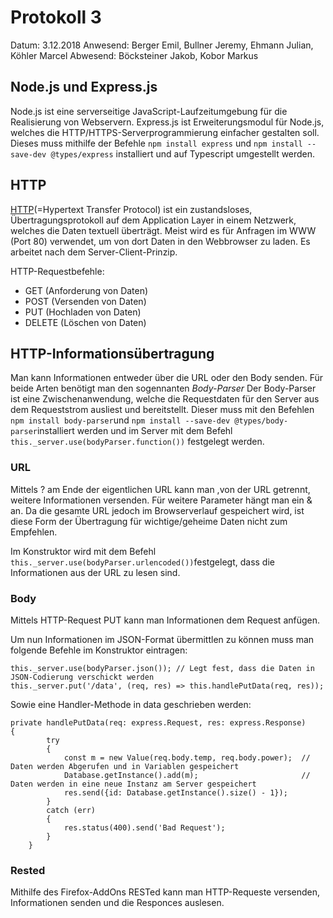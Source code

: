 # Protokoll 3

Datum: 3.12.2018
Anwesend: Berger Emil, Bullner Jeremy, Ehmann Julian, Köhler Marcel
Abwesend: Böcksteiner Jakob, Kobor Markus 

## Node.js und Express.js

Node.js ist eine serverseitige JavaScript-Laufzeitumgebung für die Realisierung von Webservern. 
Express.js ist Erweiterungsmodul für Node.js, welches die HTTP/HTTPS-Serverprogrammierung einfacher gestalten soll. Dieses muss mithilfe der Befehle `npm install express` und `npm install --save-dev @types/express` installiert und auf Typescript umgestellt werden.

## HTTP

[HTTP](https://de.wikipedia.org/wiki/Hypertext_Transfer_Protocol)(=Hypertext Transfer Protocol) ist ein zustandsloses, Übertragungsprotokoll auf dem Application Layer in einem Netzwerk, welches die Daten textuell überträgt.
Meist wird es für Anfragen im WWW (Port 80) verwendet, um von dort Daten in den Webbrowser zu laden.
Es arbeitet nach dem Server-Client-Prinzip.

HTTP-Requestbefehle:
 
 * GET (Anforderung von Daten)
 * POST (Versenden von Daten)
 * PUT (Hochladen von Daten)
 * DELETE (Löschen von Daten)

## HTTP-Informationsübertragung

Man kann Informationen entweder über die URL oder den Body senden. Für beide Arten benötigt man den sogennanten *Body-Parser*
Der Body-Parser ist eine Zwischenanwendung, welche die Requestdaten für den Server aus dem Requeststrom ausliest und bereitstellt.
Dieser muss mit den Befehlen `npm install body-parser`und `npm install --save-dev @types/body-parser`installiert werden und im Server mit dem Befehl `this._server.use(bodyParser.function())` festgelegt werden.

### URL

Mittels ? am Ende der eigentlichen URL kann man ,von der URL getrennt, weitere Informationen versenden. Für weitere Parameter hängt man ein & an. Da die gesamte URL jedoch im Browserverlauf gespeichert wird, ist diese Form der Übertragung für wichtige/geheime Daten nicht zum Empfehlen.

Im Konstruktor wird mit dem Befehl `this._server.use(bodyParser.urlencoded())`festgelegt, dass die Informationen aus der URL zu lesen sind.


### Body

Mittels HTTP-Request PUT kann man Informationen dem Request anfügen.

Um nun Informationen im JSON-Format übermittlen zu können muss man folgende Befehle im Konstruktor eintragen:

```
this._server.use(bodyParser.json()); // Legt fest, dass die Daten in JSON-Codierung verschickt werden
this._server.put('/data', (req, res) => this.handlePutData(req, res));
```

Sowie eine Handler-Methode in data geschrieben werden:

```
private handlePutData(req: express.Request, res: express.Response) 
{
        try 
        {
            const m = new Value(req.body.temp, req.body.power);  // Daten werden Abgerufen und in Variablen gespeichert
            Database.getInstance().add(m);                       // Daten werden in eine neue Instanz am Server gespeichert
            res.send({id: Database.getInstance().size() - 1});
        } 
        catch (err) 
        {
            res.status(400).send('Bad Request');
        }
    }
```
### Rested

Mithilfe des Firefox-AddOns RESTed kann man HTTP-Requeste versenden, Informationen senden und die Responces auslesen.
